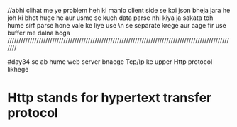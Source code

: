 //abhi clihat me ye problem heh ki manlo client side se koi json bheja jara he joh ki bhot huge he  aur usme se kuch data parse nhi kiya ja sakata toh hume sirf parse hone vale ke liye  use \n se separate krege aur aage fir use buffer me dalna hoga 
///////////////////////////////////////////////////////////////////////////////////////////////////////

#day34  se ab hume web server bnaege Tcp/Ip ke upper Http protocol likhege
# Http stands for hypertext transfer protocol

